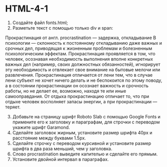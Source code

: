 # HTML-4-1
1. Создайте файл fonts.html;
2. Разметьте текст с помощью только div и span:

Прокрастинация
от англ. procrastination — задержка, откладывание
В психологии — склонность к постоянному откладыванию даже важных и срочных дел, приводящая к жизненным проблемам и болезненным психологическим эффектам.
Прокрастинация проявляется в том, что человек, осознавая необходимость выполнения вполне конкретных важных дел (например, своих должностных обязанностей), игнорирует эту необходимость и отвлекает свое внимание на бытовые мелочи или развлечения.
Прокрастинация отличается от лени тем, что в случае лени субъект не хочет ничего делать и не беспокоится по этому поводу, а в состоянии прокрастинации он осознает важность и срочность работы, но не делает ее, возможно, находя те или иные самооправдания. От отдыха прокрастинацию отличает то, что при отдыхе человек восполняет запасы энергии, а при прокрастинации — теряет.

3. Добавьте на страницу шрифт Roboto Slab с помощью Google Fonts и примените его к заголовку и параграфам, для строчки с переводом укажите шрифт Garamond.
4. Сделайте заголовок жирным, установите размер шрифта 40px и расстояние между буквами 1.5px.
5. Сделайте строчку с переводом курсивной и установите размер шрифта в два раза меньший, чем у заголовка.
6. Слово procrastination выведите капителью и сделайте его прямым.
7. Установите двойной интервал в параграфах.
